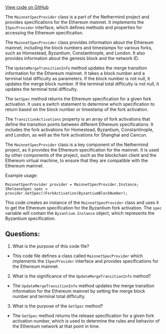 [View code on GitHub](https://github.com/nethermindeth/nethermind/Nethermind.Specs/MainNetSpecProvider.cs)

The `MainnetSpecProvider` class is a part of the Nethermind project and provides specifications for the Ethereum mainnet. It implements the `ISpecProvider` interface, which defines methods and properties for accessing the Ethereum specification. 

The `MainnetSpecProvider` class provides information about the Ethereum mainnet, including the block numbers and timestamps for various forks, such as Homestead, Byzantium, Constantinople, and London. It also provides information about the genesis block and the network ID. 

The `UpdateMergeTransitionInfo` method updates the merge transition information for the Ethereum mainnet. It takes a block number and a terminal total difficulty as parameters. If the block number is not null, it updates the merge block number. If the terminal total difficulty is not null, it updates the terminal total difficulty. 

The `GetSpec` method returns the Ethereum specification for a given fork activation. It uses a switch statement to determine which specification to return based on the block number or timestamp of the fork activation. 

The `TransitionActivations` property is an array of fork activations that define the transition points between different Ethereum specifications. It includes the fork activations for Homestead, Byzantium, Constantinople, and London, as well as the fork activations for Shanghai and Cancun. 

The `MainnetSpecProvider` class is a key component of the Nethermind project, as it provides the Ethereum specification for the mainnet. It is used by other components of the project, such as the blockchain client and the Ethereum virtual machine, to ensure that they are compatible with the Ethereum mainnet. 

Example usage:

```
MainnetSpecProvider provider = MainnetSpecProvider.Instance;
IReleaseSpec spec = provider.GetSpec((ForkActivation)ByzantiumBlockNumber);
```

This code creates an instance of the `MainnetSpecProvider` class and uses it to get the Ethereum specification for the Byzantium fork activation. The `spec` variable will contain the `Byzantium.Instance` object, which represents the Byzantium specification.
## Questions: 
 1. What is the purpose of this code file?
- This code file defines a class called `MainnetSpecProvider` which implements the `ISpecProvider` interface and provides specifications for the Ethereum mainnet.

2. What is the significance of the `UpdateMergeTransitionInfo` method?
- The `UpdateMergeTransitionInfo` method updates the merge transition information for the Ethereum mainnet by setting the merge block number and terminal total difficulty.

3. What is the purpose of the `GetSpec` method?
- The `GetSpec` method returns the release specification for a given fork activation number, which is used to determine the rules and behavior of the Ethereum network at that point in time.